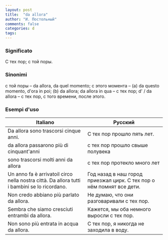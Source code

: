 ```yaml
---
layout: post
title:  "da allora"
author: "И. Постольный"
comments: false
categories: d
tags:
---
```


### Significato

С тех пор; с той поры.

### Sinonimi

с той поры – da allora, da quel momento; с этого момента – (a) da questo momento, d'ora in poi; (b) da allora; da allora in qua – с тех пор; d' / da allora – с тех пор, с того времени, после этого.

### Esempi d'uso

| Italiano | Русский |
|----------|---------|
| Da allora sono trascorsi cinque anni. | С тех пор прошло пять лет. |
| da allora passarono più di cinquant'anni | с тех пор прошло свыше полувека |
| sono trascorsi molti anni da allora | с тех пор протекло много лет |
| Un anno fa è arrivatoil circo nella nostra città. Da allora tutti i bambini se lo ricordano. | Год назад в наш город приезжал цирк. С тех пор о нём помнят все дети. |
| Non credo abbiano più parlato da allora. | Не думаю, что они разговаривали с тех пор. |
| Sembra che siamo cresciuti entrambi da allora. | Кажется, мы оба немного выросли с тех пор. |
| Non sono più entrata in acqua da allora. | С тех пор, я никогда не заходила в воду. |
